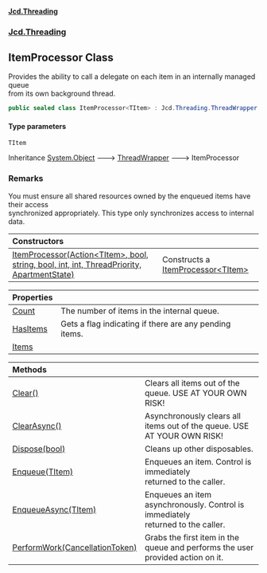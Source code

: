#### [Jcd.Threading](index.md 'index')
### [Jcd.Threading](Jcd.Threading.md 'Jcd.Threading')

## ItemProcessor<TItem> Class

Provides the ability to call a delegate on each item in an internally managed queue  
from its own background thread.

```csharp
public sealed class ItemProcessor<TItem> : Jcd.Threading.ThreadWrapper
```
#### Type parameters

<a name='Jcd.Threading.ItemProcessor_TItem_.TItem'></a>

`TItem`

Inheritance [System.Object](https://docs.microsoft.com/en-us/dotnet/api/System.Object 'System.Object') &#129106; [ThreadWrapper](ThreadWrapper.md 'Jcd.Threading.ThreadWrapper') &#129106; ItemProcessor<TItem>

### Remarks
You must ensure all shared resources owned by the enqueued items have their access  
synchronized appropriately. This type only synchronizes access to internal data.

| Constructors | |
| :--- | :--- |
| [ItemProcessor(Action&lt;TItem&gt;, bool, string, bool, int, int, ThreadPriority, ApartmentState)](ItemProcessor_TItem_..ctor.Dy3hP/j6mEGF9KY6x9i2GA.md 'Jcd.Threading.ItemProcessor<TItem>.ItemProcessor(System.Action<TItem>, bool, string, bool, int, int, System.Threading.ThreadPriority, System.Threading.ApartmentState)') | Constructs a [ItemProcessor&lt;TItem&gt;](ItemProcessor_TItem_.md 'Jcd.Threading.ItemProcessor<TItem>') |

| Properties | |
| :--- | :--- |
| [Count](ItemProcessor_TItem_.Count.md 'Jcd.Threading.ItemProcessor<TItem>.Count') | The number of items in the internal queue. |
| [HasItems](ItemProcessor_TItem_.HasItems.md 'Jcd.Threading.ItemProcessor<TItem>.HasItems') | Gets a flag indicating if there are any pending items. |
| [Items](ItemProcessor_TItem_.Items.md 'Jcd.Threading.ItemProcessor<TItem>.Items') | |

| Methods | |
| :--- | :--- |
| [Clear()](ItemProcessor_TItem_.Clear().md 'Jcd.Threading.ItemProcessor<TItem>.Clear()') | Clears all items out of the queue. USE AT YOUR OWN RISK! |
| [ClearAsync()](ItemProcessor_TItem_.ClearAsync().md 'Jcd.Threading.ItemProcessor<TItem>.ClearAsync()') | Asynchronously clears all items out of the queue. USE AT YOUR OWN RISK! |
| [Dispose(bool)](ItemProcessor_TItem_.Dispose.R9oK3S7Odlhv6x2YZ2IuYQ.md 'Jcd.Threading.ItemProcessor<TItem>.Dispose(bool)') | Cleans up other disposables. |
| [Enqueue(TItem)](ItemProcessor_TItem_.Enqueue.N3GhfJcbwhpIzx+5apE2ZQ.md 'Jcd.Threading.ItemProcessor<TItem>.Enqueue(TItem)') | Enqueues an item. Control is immediately<br/>returned to the caller. |
| [EnqueueAsync(TItem)](ItemProcessor_TItem_.EnqueueAsync.mVMQ00UOgrbxulMCDWdHGw.md 'Jcd.Threading.ItemProcessor<TItem>.EnqueueAsync(TItem)') | Enqueues an item asynchronously. Control is immediately<br/>returned to the caller. |
| [PerformWork(CancellationToken)](ItemProcessor_TItem_.PerformWork.+Mbrb8EbUB5C59WBBSfo+A.md 'Jcd.Threading.ItemProcessor<TItem>.PerformWork(System.Threading.CancellationToken)') | Grabs the first item in the queue and performs the user provided action on it. |
